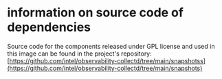 # information on source code of dependencies

Source code for the components released under GPL license and used in this image can be found in the project's repository: [https://github.com/intel/observability-collectd/tree/main/snapshotss](https://github.com/intel/observability-collectd/tree/main/snapshots)
